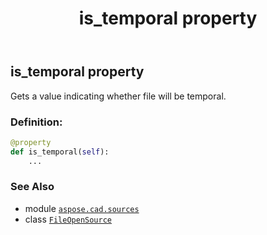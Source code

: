 ﻿---
title: is_temporal property
second_title: Aspose.CAD for Python via .NET API References
description: 
type: docs
weight: 50
url: /python-net/aspose.cad.sources/fileopensource/is_temporal/
is_root: false
---

## is_temporal property


Gets a value indicating whether file will be temporal.
### Definition:
```python
@property
def is_temporal(self):
    ...
```

### See Also
* module [`aspose.cad.sources`](../../)
* class [`FileOpenSource`](/cad/python-net/aspose.cad.sources/fileopensource)
